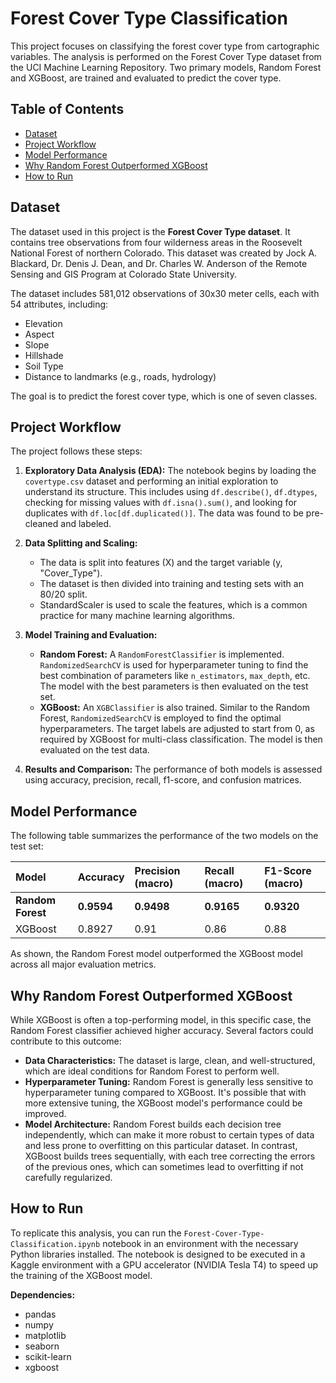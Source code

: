 # Forest Cover Type Classification

This project focuses on classifying the forest cover type from cartographic variables. The analysis is performed on the Forest Cover Type dataset from the UCI Machine Learning Repository. Two primary models, Random Forest and XGBoost, are trained and evaluated to predict the cover type.

## Table of Contents
* [Dataset](#dataset)
* [Project Workflow](#project-workflow)
* [Model Performance](#model-performance)
* [Why Random Forest Outperformed XGBoost](#why-random-forest-outperformed-xgboost)
* [How to Run](#how-to-run)

## Dataset

The dataset used in this project is the **Forest Cover Type dataset**. It contains tree observations from four wilderness areas in the Roosevelt National Forest of northern Colorado. This dataset was created by Jock A. Blackard, Dr. Denis J. Dean, and Dr. Charles W. Anderson of the Remote Sensing and GIS Program at Colorado State University.

The dataset includes 581,012 observations of 30x30 meter cells, each with 54 attributes, including:
*   Elevation
*   Aspect
*   Slope
*   Hillshade
*   Soil Type
*   Distance to landmarks (e.g., roads, hydrology)

The goal is to predict the forest cover type, which is one of seven classes.

## Project Workflow

The project follows these steps:

1.  **Exploratory Data Analysis (EDA):** The notebook begins by loading the `covertype.csv` dataset and performing an initial exploration to understand its structure. This includes using `df.describe()`, `df.dtypes`, checking for missing values with `df.isna().sum()`, and looking for duplicates with `df.loc[df.duplicated()]`. The data was found to be pre-cleaned and labeled.

2.  **Data Splitting and Scaling:**
    *   The data is split into features (X) and the target variable (y, "Cover\_Type").
    *   The dataset is then divided into training and testing sets with an 80/20 split.
    *   StandardScaler is used to scale the features, which is a common practice for many machine learning algorithms.

3.  **Model Training and Evaluation:**
    *   **Random Forest:** A `RandomForestClassifier` is implemented. `RandomizedSearchCV` is used for hyperparameter tuning to find the best combination of parameters like `n_estimators`, `max_depth`, etc. The model with the best parameters is then evaluated on the test set.
    *   **XGBoost:** An `XGBClassifier` is also trained. Similar to the Random Forest, `RandomizedSearchCV` is employed to find the optimal hyperparameters. The target labels are adjusted to start from 0, as required by XGBoost for multi-class classification. The model is then evaluated on the test data.

4.  **Results and Comparison:** The performance of both models is assessed using accuracy, precision, recall, f1-score, and confusion matrices.

## Model Performance

The following table summarizes the performance of the two models on the test set:

| Model | Accuracy | Precision (macro) | Recall (macro) | F1-Score (macro) |
| :--- | :--- | :--- | :--- | :--- |
| **Random Forest** | **0.9594** | **0.9498** | **0.9165** | **0.9320** |
| XGBoost | 0.8927 | 0.91 | 0.86 | 0.88 |

As shown, the Random Forest model outperformed the XGBoost model across all major evaluation metrics.

## Why Random Forest Outperformed XGBoost

While XGBoost is often a top-performing model, in this specific case, the Random Forest classifier achieved higher accuracy. Several factors could contribute to this outcome:

*   **Data Characteristics:** The dataset is large, clean, and well-structured, which are ideal conditions for Random Forest to perform well.
*   **Hyperparameter Tuning:** Random Forest is generally less sensitive to hyperparameter tuning compared to XGBoost. It's possible that with more extensive tuning, the XGBoost model's performance could be improved.
*   **Model Architecture:** Random Forest builds each decision tree independently, which can make it more robust to certain types of data and less prone to overfitting on this particular dataset. In contrast, XGBoost builds trees sequentially, with each tree correcting the errors of the previous ones, which can sometimes lead to overfitting if not carefully regularized.

## How to Run

To replicate this analysis, you can run the `Forest-Cover-Type-Classification.ipynb` notebook in an environment with the necessary Python libraries installed. The notebook is designed to be executed in a Kaggle environment with a GPU accelerator (NVIDIA Tesla T4) to speed up the training of the XGBoost model.

**Dependencies:**
*   pandas
*   numpy
*   matplotlib
*   seaborn
*   scikit-learn
*   xgboost
